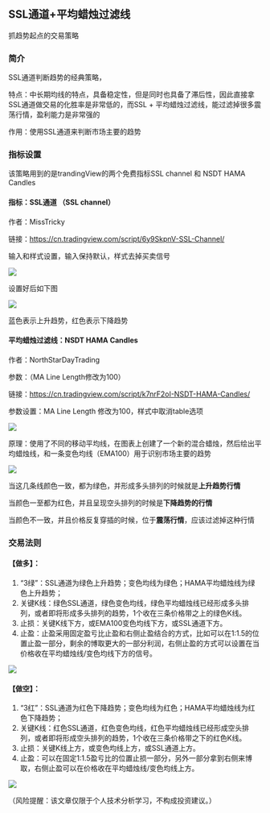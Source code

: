 ## SSL通道+平均蜡烛过滤线

抓趋势起点的交易策略

### 简介

SSL通道判断趋势的经典策略，

特点：中长期均线的特点，具备稳定性，但是同时也具备了滞后性，因此直接拿SSL通道做交易的化胜率是非常低的，而SSL + 平均蜡烛过滤线，能过滤掉很多震荡行情，盈利能力是非常强的

作用：使用SSL通道来判断市场主要的趋势

### 指标设置

该策略用到的是trandingView的两个免费指标SSL channel 和 NSDT HAMA Candles

#### 指标：SSL通道 （SSL channel）

作者：MissTricky

 链接：https://cn.tradingview.com/script/6y9SkpnV-SSL-Channel/

输入和样式设置，输入保持默认，样式去掉买卖信号

![](./img/1-27.png)

设置好后如下图

![](./img/1-28.png)

蓝色表示上升趋势，红色表示下降趋势

#### 平均蜡烛过滤线：NSDT HAMA Candles

作者：NorthStarDayTrading

参数：（MA Line Length修改为100）

链接：https://cn.tradingview.com/script/k7nrF2oI-NSDT-HAMA-Candles/

参数设置：MA Line Length 修改为100，样式中取消table选项

![](./img/1-29.png)

原理：使用了不同的移动平均线，在图表上创建了一个新的混合蜡烛，然后绘出平均蜡烛线，和一条变色均线（EMA100）用于识别市场主要的趋势

![](./img/1-30.png)

当这几条线颜色一致，都为绿色，并形成多头排列的时候就是**上升趋势行情**

当颜色一至都为红色，并且呈现空头排列的时候是**下降趋势的行情**

当颜色不一致，并且价格反复穿插的时候，位于**震荡行情**，应该过滤掉这种行情

### 交易法则

#### 【做多】： 

1. “3绿”：SSL通道为绿色上升趋势；变色均线为绿色；HAMA平均蜡烛线为绿色上升趋势； 
2. 关键K线：绿色SSL通道，绿色变色均线，绿色平均蜡烛线已经形成多头排列，或者即将形成多头排列的趋势，1个收在三条价格带之上的绿色K线。  
3. 止损：关键K线下方，或EMA100变色均线下方，或SSL通道下方。 
4. 止盈：止盈采用固定盈亏比止盈和右侧止盈结合的方式，比如可以在1:1.5的位置止盈一部分，剩余的博取更大的一部分利润，右侧止盈的方式可以设置在当价格收在平均蜡烛线/变色均线下方的信号。

![](./img/1-31.png)

#### 【做空】：

1. “3红”：SSL通道为红色下降趋势；变色均线为红色；HAMA平均蜡烛线为红色下降趋势；
2.  关键K线：红色SSL通道，红色变色均线，红色平均蜡烛线已经形成空头排列，或者即将形成空头排列的趋势，1个收在三条价格带之下的红色K线。  
3. 止损：关键K线上方，或变色均线上方，或SSL通道上方。 
4. 止盈：可以在固定1:1.5盈亏比的位置止损一部分，另外一部分拿到右侧来博取，右侧止盈可以在价格收在平均蜡烛线/变色均线上方。

![](./img/1-32.png)

（风险提醒：该文章仅限于个人技术分析学习，不构成投资建议。）